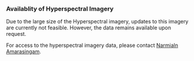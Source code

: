 ### Availablity of Hyperspectral Imagery

Due to the large size of the Hyperspectral imagery, updates to this imagery are currently not feasible. However, the data remains available upon request.

For access to the hyperspectral imagery data, please contact [Narmialn Amarasingam](mailto:narmilan.amarasingam@hdr.qt.edu.au).


